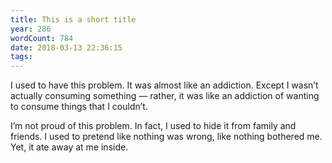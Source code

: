 ```yaml
---
title: This is a short title
year: 286
wordCount: 784
date: 2018-03-13 22:36:15
tags:
---
```


<span>I used to have this problem. It was almost like an addiction. Except I wasn’t actually consuming something — rather, it was like an addiction of wanting to consume things that I couldn’t.</span>

I’m not proud of this problem. In fact, I used to hide it from family and friends. I used to pretend like nothing was wrong, like nothing bothered me. Yet, it ate away at me inside.